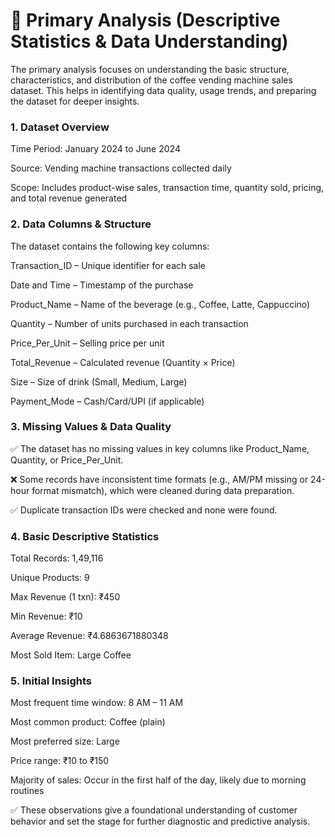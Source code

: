 # 📌 Primary Analysis (Descriptive Statistics & Data Understanding)
The primary analysis focuses on understanding the basic structure, characteristics, and distribution of the coffee vending machine sales dataset. This helps in identifying data quality, usage trends, and preparing the dataset for deeper insights.

### 1. Dataset Overview

Time Period: January 2024 to June 2024

Source: Vending machine transactions collected daily

Scope: Includes product-wise sales, transaction time, quantity sold, pricing, and total revenue generated

### 2. Data Columns & Structure

The dataset contains the following key columns:

Transaction_ID – Unique identifier for each sale

Date and Time – Timestamp of the purchase

Product_Name – Name of the beverage (e.g., Coffee, Latte, Cappuccino)

Quantity – Number of units purchased in each transaction

Price_Per_Unit – Selling price per unit

Total_Revenue – Calculated revenue (Quantity × Price)

Size – Size of drink (Small, Medium, Large)

Payment_Mode – Cash/Card/UPI (if applicable)

### 3. Missing Values & Data Quality

✅ The dataset has no missing values in key columns like Product_Name, Quantity, or Price_Per_Unit.

❌ Some records have inconsistent time formats (e.g., AM/PM missing or 24-hour format mismatch), which were cleaned during data preparation.

✅ Duplicate transaction IDs were checked and none were found.

### 4. Basic Descriptive Statistics

Total Records:  	1,49,116

Unique Products: 	9

Max Revenue (1 txn): 	₹450

Min Revenue: 	₹10

Average Revenue: 	₹4.6863671880348

Most Sold Item: 	Large Coffee


### 5. Initial Insights

Most frequent time window: 8 AM – 11 AM

Most common product: Coffee (plain)

Most preferred size: Large

Price range: ₹10 to ₹150

Majority of sales: Occur in the first half of the day, likely due to morning routines

✅ These observations give a foundational understanding of customer behavior and set the stage for further diagnostic and predictive analysis.
